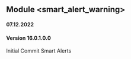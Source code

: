 ## Module <smart_alert_warning>

#### 07.12.2022
#### Version 16.0.1.0.0
Initial Commit  Smart Alerts
